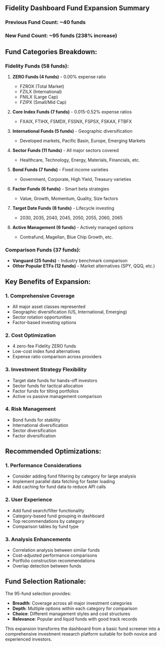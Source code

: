 ## Fidelity Dashboard Fund Expansion Summary

### Previous Fund Count: ~40 funds
### New Fund Count: ~95 funds (238% increase)

## Fund Categories Breakdown:

### Fidelity Funds (58 funds):
1. **ZERO Funds (4 funds)** - 0.00% expense ratio
   - FZROX (Total Market)
   - FZILX (International)
   - FNILX (Large Cap)
   - FZIPX (Small/Mid Cap)

2. **Core Index Funds (7 funds)** - 0.015-0.52% expense ratios
   - FXAIX, FTIHX, FSMDX, FSSNX, FSPSX, FSKAX, FTBFX

3. **International Funds (5 funds)** - Geographic diversification
   - Developed markets, Pacific Basin, Europe, Emerging Markets

4. **Sector Funds (11 funds)** - All major sectors covered
   - Healthcare, Technology, Energy, Materials, Financials, etc.

5. **Bond Funds (7 funds)** - Fixed income varieties
   - Government, Corporate, High Yield, Treasury varieties

6. **Factor Funds (6 funds)** - Smart beta strategies
   - Value, Growth, Momentum, Quality, Size factors

7. **Target Date Funds (8 funds)** - Lifecycle investing
   - 2030, 2035, 2040, 2045, 2050, 2055, 2060, 2065

8. **Active Management (6 funds)** - Actively managed options
   - Contrafund, Magellan, Blue Chip Growth, etc.

### Comparison Funds (37 funds):
- **Vanguard (25 funds)** - Industry benchmark comparison
- **Other Popular ETFs (12 funds)** - Market alternatives (SPY, QQQ, etc.)

## Key Benefits of Expansion:

### 1. **Comprehensive Coverage**
- All major asset classes represented
- Geographic diversification (US, International, Emerging)
- Sector rotation opportunities
- Factor-based investing options

### 2. **Cost Optimization**
- 4 zero-fee Fidelity ZERO funds
- Low-cost index fund alternatives
- Expense ratio comparison across providers

### 3. **Investment Strategy Flexibility**
- Target date funds for hands-off investors
- Sector funds for tactical allocation
- Factor funds for tilting portfolios
- Active vs passive management comparison

### 4. **Risk Management**
- Bond funds for stability
- International diversification
- Sector diversification
- Factor diversification

## Recommended Optimizations:

### 1. **Performance Considerations**
- Consider adding fund filtering by category for large analysis
- Implement parallel data fetching for faster loading
- Add caching for fund data to reduce API calls

### 2. **User Experience**
- Add fund search/filter functionality
- Category-based fund grouping in dashboard
- Top recommendations by category
- Comparison tables by fund type

### 3. **Analysis Enhancements**
- Correlation analysis between similar funds
- Cost-adjusted performance comparisons
- Portfolio construction recommendations
- Overlap detection between funds

## Fund Selection Rationale:

The 95-fund selection provides:
- **Breadth**: Coverage across all major investment categories
- **Depth**: Multiple options within each category for comparison
- **Choice**: Different management styles and cost structures
- **Relevance**: Popular and liquid funds with good track records

This expansion transforms the dashboard from a basic fund screener into a comprehensive investment research platform suitable for both novice and experienced investors.